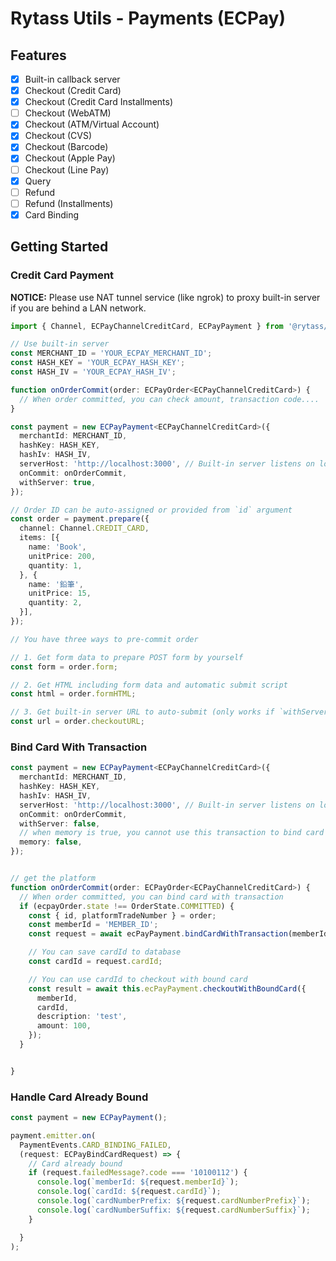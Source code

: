 # Rytass Utils - Payments (ECPay)

## Features

- [x] Built-in callback server
- [x] Checkout (Credit Card)
- [x] Checkout (Credit Card Installments)
- [ ] Checkout (WebATM)
- [x] Checkout (ATM/Virtual Account)
- [x] Checkout (CVS)
- [x] Checkout (Barcode)
- [x] Checkout (Apple Pay)
- [ ] Checkout (Line Pay)
- [x] Query
- [ ] Refund
- [ ] Refund (Installments)
- [x] Card Binding

## Getting Started

### Credit Card Payment

**NOTICE:** Please use NAT tunnel service (like ngrok) to proxy built-in server if you are behind a LAN network.

```typescript
import { Channel, ECPayChannelCreditCard, ECPayPayment } from '@rytass/payments-adapter-ecpay';

// Use built-in server
const MERCHANT_ID = 'YOUR_ECPAY_MERCHANT_ID';
const HASH_KEY = 'YOUR_ECPAY_HASH_KEY';
const HASH_IV = 'YOUR_ECPAY_HASH_IV';

function onOrderCommit(order: ECPayOrder<ECPayChannelCreditCard>) {
  // When order committed, you can check amount, transaction code....
}

const payment = new ECPayPayment<ECPayChannelCreditCard>({
  merchantId: MERCHANT_ID,
  hashKey: HASH_KEY,
  hashIv: HASH_IV,
  serverHost: 'http://localhost:3000', // Built-in server listens on localhost:3000 or ngrok url
  onCommit: onOrderCommit,
  withServer: true,
});

// Order ID can be auto-assigned or provided from `id` argument
const order = payment.prepare({
  channel: Channel.CREDIT_CARD,
  items: [{
    name: 'Book',
    unitPrice: 200,
    quantity: 1,
  }, {
    name: '鉛筆',
    unitPrice: 15,
    quantity: 2,
  }],
});

// You have three ways to pre-commit order

// 1. Get form data to prepare POST form by yourself
const form = order.form;

// 2. Get HTML including form data and automatic submit script
const html = order.formHTML;

// 3. Get built-in server URL to auto-submit (only works if `withServer` is set)
const url = order.checkoutURL;
```


### Bind Card With Transaction

```typescript
const payment = new ECPayPayment<ECPayChannelCreditCard>({
  merchantId: MERCHANT_ID,
  hashKey: HASH_KEY,
  hashIv: HASH_IV,
  serverHost: 'http://localhost:3000', // Built-in server listens on localhost:3000 or ngrok url
  onCommit: onOrderCommit,
  withServer: false,
  // when memory is true, you cannot use this transaction to bind card
  memory: false,
});


// get the platform
function onOrderCommit(order: ECPayOrder<ECPayChannelCreditCard>) {
  // When order committed, you can bind card with transaction
  if (ecpayOrder.state !== OrderState.COMMITTED) {
    const { id, platformTradeNumber } = order;
    const memberId = 'MEMBER_ID';
    const request = await ecPayPayment.bindCardWithTransaction(memberId, platformTradeNumber, id);

    // You can save cardId to database
    const cardId = request.cardId;

    // You can use cardId to checkout with bound card
    const result = await this.ecPayPayment.checkoutWithBoundCard({
      memberId,
      cardId,
      description: 'test',
      amount: 100,
    });
  }


}
```


### Handle Card Already Bound

```typescript
const payment = new ECPayPayment();

payment.emitter.on(
  PaymentEvents.CARD_BINDING_FAILED,
  (request: ECPayBindCardRequest) => {
    // Card already bound
    if (request.failedMessage?.code === '10100112') {
      console.log(`memberId: ${request.memberId}`);
      console.log(`cardId: ${request.cardId}`);
      console.log(`cardNumberPrefix: ${request.cardNumberPrefix}`);
      console.log(`cardNumberSuffix: ${request.cardNumberSuffix}`);
    }

  }
);
```
